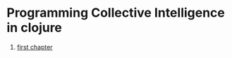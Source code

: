 # Programming Collective Intelligence in clojure

1. [first chapter](https://github.com/zubchick/pci/blob/master/src/pci/ch1/recommendations.clj)
